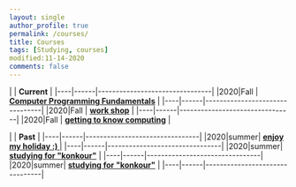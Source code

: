 ```yaml
---
layout: single
author_profile: true
permalink: /courses/
title: Courses
tags: [Studying, courses]
modified:11-14-2020
comments: false
---
```



|           | **Current**                    |
|----|------|--------------------------------|
|2020|Fall  | **<a href="">Computer Programming Fundamentals</a>**         |
|----|------|--------------------------------|
|2020|Fall  | **<a href="/ds98/">work shop</a>** |
|----|------|--------------------------------|
|2020|Fall  | **<a href="">getting to know computing</a>** |


|           | **Past**                       |
|----|------|--------------------------------|
|2020|summer| **<a href="/ad97/">enjoy my holiday :) </a>**         |
|----|------|--------------------------------|
|2020|summer| **<a href="/ap97/">studying for "konkour"</a>** |
|----|------|--------------------------------|
|2020|summer| **<a href="/nlp97/">studying for "konkour"</a>** |
|----|------|--------------------------------|
